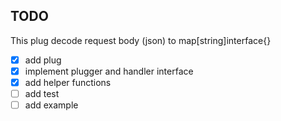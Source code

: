 
## TODO
This plug decode request body (json) to map[string]interface{}
* [x] add plug
* [x] implement plugger and handler interface
* [x] add helper functions
* [ ] add test
* [ ] add example
